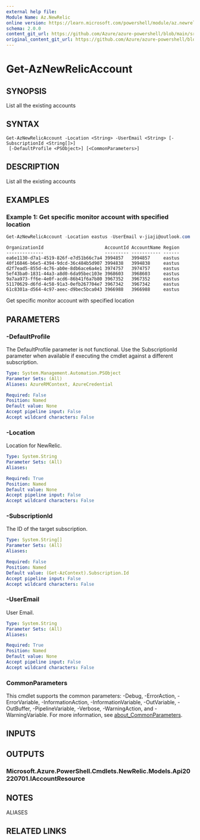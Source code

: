```yaml
---
external help file: 
Module Name: Az.NewRelic
online version: https://learn.microsoft.com/powershell/module/az.newrelic/get-aznewrelicaccount
schema: 2.0.0
content_git_url: https://github.com/Azure/azure-powershell/blob/main/src/NewRelic/NewRelic/help/Get-AzNewRelicAccount.md
original_content_git_url: https://github.com/Azure/azure-powershell/blob/main/src/NewRelic/NewRelic/help/Get-AzNewRelicAccount.md
---
```


# Get-AzNewRelicAccount

## SYNOPSIS
List all the existing accounts

## SYNTAX

```
Get-AzNewRelicAccount -Location <String> -UserEmail <String> [-SubscriptionId <String[]>]
 [-DefaultProfile <PSObject>] [<CommonParameters>]
```

## DESCRIPTION
List all the existing accounts

## EXAMPLES

### Example 1: Get specific monitor account with specified location
```powershell
Get-AzNewRelicAccount -Location eastus -UserEmail v-jiaji@outlook.com
```

```output
OrganizationId                       AccountId AccountName Region
--------------                       --------- ----------- ------
ea6e1130-d7a1-4519-826f-e7d51b66c7a4 3994857   3994857     eastus
40f16846-b6e5-4394-9dcd-36c484b5d907 3994838   3994838     eastus
d2f7ead5-855d-4c76-ab0e-8db6ace6a4e1 3974757   3974757     eastus
5ef43ba0-1831-44a3-a8d0-6da95bec103e 3968603   3968603     eastus
9a7aa973-ff6e-4e0f-acd6-86b41f6a7b80 3967352   3967352     eastus
51170629-d6fd-4c58-91a3-0efb267704e7 3967342   3967342     eastus
61c8301a-d564-4c97-aeec-d9bec5bca043 3966988   3966988     eastus
```

Get specific monitor account with specified location

## PARAMETERS

### -DefaultProfile
The DefaultProfile parameter is not functional.
Use the SubscriptionId parameter when available if executing the cmdlet against a different subscription.

```yaml
Type: System.Management.Automation.PSObject
Parameter Sets: (All)
Aliases: AzureRMContext, AzureCredential

Required: False
Position: Named
Default value: None
Accept pipeline input: False
Accept wildcard characters: False
```

### -Location
Location for NewRelic.

```yaml
Type: System.String
Parameter Sets: (All)
Aliases:

Required: True
Position: Named
Default value: None
Accept pipeline input: False
Accept wildcard characters: False
```

### -SubscriptionId
The ID of the target subscription.

```yaml
Type: System.String[]
Parameter Sets: (All)
Aliases:

Required: False
Position: Named
Default value: (Get-AzContext).Subscription.Id
Accept pipeline input: False
Accept wildcard characters: False
```

### -UserEmail
User Email.

```yaml
Type: System.String
Parameter Sets: (All)
Aliases:

Required: True
Position: Named
Default value: None
Accept pipeline input: False
Accept wildcard characters: False
```

### CommonParameters
This cmdlet supports the common parameters: -Debug, -ErrorAction, -ErrorVariable, -InformationAction, -InformationVariable, -OutVariable, -OutBuffer, -PipelineVariable, -Verbose, -WarningAction, and -WarningVariable. For more information, see [about_CommonParameters](http://go.microsoft.com/fwlink/?LinkID=113216).

## INPUTS

## OUTPUTS

### Microsoft.Azure.PowerShell.Cmdlets.NewRelic.Models.Api20220701.IAccountResource

## NOTES

ALIASES

## RELATED LINKS

